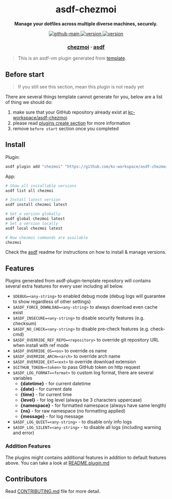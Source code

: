 <h1 align="center">
  asdf-chezmoi
</h1>

<!-- Description section -->
<p align="center">
  <strong>Manage your dotfiles across multiple diverse machines, securely.</strong>
</p>

<!-- Badges section -->
<p align="center">
  <a href="https://github.com/kc-workspace/asdf-chezmoi/actions/workflows/main.yml">
    <img
      alt="github-main"
      src="https://img.shields.io/github/actions/workflow/status/kc-workspace/asdf-chezmoi/main.yml?style=flat-square&logo=github">
  </a>
  <a href="https://github.com/kc-workspace/asdf-chezmoi/releases">
    <img
      alt="version"
      src="https://img.shields.io/github/v/release/kc-workspace/asdf-chezmoi?style=flat-square&logo=github">
  </a>
  <a href="https://github.com/kc-workspace/asdf-chezmoi/commits/main">
    <img
      alt="version"
      src="https://img.shields.io/github/last-commit/kc-workspace/asdf-chezmoi/main?style=flat-square&logo=github">
  </a>
</p>

<!-- Links section -->
<h3 align="center">
  <a href="https://www.chezmoi.io">chezmoi</a>
  <span> · </span>
  <a href="https://asdf-vm.com">asdf</a>
</h3>

> This is an asdf-vm plugin generated from [template][template-gh].

## Before start

> If you still see this section, mean this plugin is not ready yet

There are several things template cannot generate for you,
below are a list of thing we should do:

1. make sure that your GitHub repository already exist at [kc-workspace/asdf-chezmoi][plugin-gh]
2. please read [plugins create section][asdf-create-plugin] for more information
3. remove `before start` section once you completed

## Install

Plugin:

```sh
asdf plugin add "chezmoi" "https://github.com/kc-workspace/asdf-chezmoi.git"
```

App:

```sh
# Show all installable versions
asdf list all chezmoi

# Install latest version
asdf install chezmoi latest

# Set a version globally
asdf global chezmoi latest
# Set a version locally
asdf local chezmoi latest

# Now chezmoi commands are available
chezmoi
```

Check the [asdf][asdf-link] readme for instructions on
how to install & manage versions.

## Features

Plugins generated from asdf-plugin-template repository will
contains several extra features for every user including all below.

- `$DEBUG=<any-string>` to enabled debug mode (debug logs will guarantee to show regardless of other settings)
- `$ASDF_FORCE_DOWNLOAD=<any-string>` to always download even cache exist
- `$ASDF_INSECURE=<any-string>` to disable security features (e.g. checksum)
- `$ASDF_NO_CHECK=<any-string>` to disable pre-check features (e.g. check-cmd)
- `$ASDF_OVERRIDE_REF_REPO=<repository>` to override git repository URL when install with ref mode
- `$ASDF_OVERRIDE_OS=<os>` to override os name
- `$ASDF_OVERRIDE_ARCH=<arch>` to override arch name
- `$ASDF_OVERRIDE_EXT=<ext>` to override download extension
- `$GITHUB_TOKEN=<token>` to pass GitHub token on http request
- `$ASDF_LOG_FORMAT=<format>` to custom log format, there are several variables
  - **{datetime}** - for current datetime
  - **{date}** - for current date
  - **{time}** - for current time
  - **{level}** - for log level (always be 3 characters uppercase)
  - **{namespace}** - for formatted namespace (always have same length)
  - **{ns}** - for raw namespace (no formatting applied)
  - **{message}** - for log message
- `$ASDF_LOG_QUIET=<any-string>` - to disable only info logs
- `$ASDF_LOG_SILENT=<any-string>` - to disable all logs (including warning and error)

### Addition Features

The plugins might contains additional features
in addition to default features above.
You can take a look at [README.plugin.md][app-readme-md]

## Contributors

Read [CONTRIBUTING.md][contributing-md] file for more detail.

<!-- LINKS SECTION -->

[app-readme-md]: ./README.plugin.md
[contributing-md]: ./CONTRIBUTING.md
[plugin-gh]: https://github.com/kc-workspace/asdf-chezmoi
[template-gh]: https://github.com/kc-workspace/asdf-plugin-template
[asdf-link]: https://github.com/asdf-vm/asdf
[asdf-create-plugin]: https://asdf-vm.com/plugins/create.html
